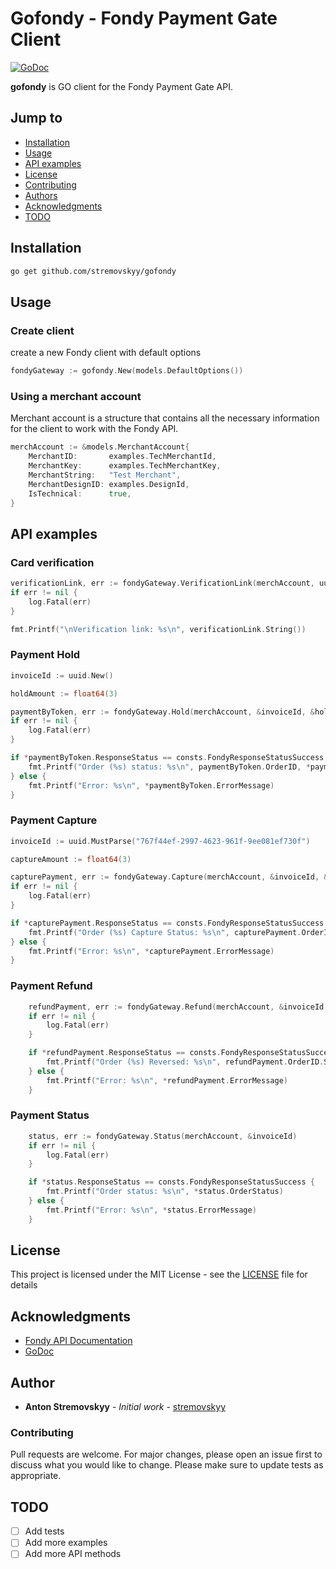 # Gofondy - Fondy Payment Gate Client 

[![GoDoc](https://godoc.org/github.com/stremovskyy/gofondy?status.svg)](https://godoc.org/github.com/stremovskyy/gofondy)

**gofondy** is GO client for the Fondy Payment Gate API.  

## Jump to

* [Installation](#Installation)
* [Usage](#Usage)
* [API examples](#API-examples)
* [License](#License)
* [Contributing](#Contributing)
* [Authors](#Authors)
* [Acknowledgments](#Acknowledgments)
* [TODO](#TODO)

## Installation

```bash
go get github.com/stremovskyy/gofondy
```

## Usage

### Create client
create a new Fondy client with default options

```go
fondyGateway := gofondy.New(models.DefaultOptions())
```

### Using a merchant account
Merchant account is a structure that contains all the necessary information for the client to work with the Fondy API.

```go
merchAccount := &models.MerchantAccount{
    MerchantID:       examples.TechMerchantId,
    MerchantKey:      examples.TechMerchantKey,
    MerchantString:   "Test Merchant",
    MerchantDesignID: examples.DesignId,
    IsTechnical:      true,
}
```

## API examples
### Card verification

```go
verificationLink, err := fondyGateway.VerificationLink(merchAccount, uuid.New(), nil, "test", consts.CurrencyCodeUAH)
if err != nil {
    log.Fatal(err)
}

fmt.Printf("\nVerification link: %s\n", verificationLink.String())
```

### Payment Hold

```go
invoiceId := uuid.New()

holdAmount := float64(3)

paymentByToken, err := fondyGateway.Hold(merchAccount, &invoiceId, &holdAmount, examples.CardToken)
if err != nil {
    log.Fatal(err)
}

if *paymentByToken.ResponseStatus == consts.FondyResponseStatusSuccess {
    fmt.Printf("Order (%s) status: %s\n", paymentByToken.OrderID, *paymentByToken.OrderStatus)
} else {
    fmt.Printf("Error: %s\n", *paymentByToken.ErrorMessage)
}
```

### Payment Capture

```go
invoiceId := uuid.MustParse("767f44ef-2997-4623-961f-9ee081ef730f")

captureAmount := float64(3)

capturePayment, err := fondyGateway.Capture(merchAccount, &invoiceId, &captureAmount)
if err != nil {
    log.Fatal(err)
}

if *capturePayment.ResponseStatus == consts.FondyResponseStatusSuccess {
    fmt.Printf("Order (%s) Capture Status: %s\n", capturePayment.OrderID.String(), *capturePayment.CaptureStatus)
} else {
    fmt.Printf("Error: %s\n", *capturePayment.ErrorMessage)
}
```

### Payment Refund

```go
	refundPayment, err := fondyGateway.Refund(merchAccount, &invoiceId, &captureAmount)
	if err != nil {
		log.Fatal(err)
	}

	if *refundPayment.ResponseStatus == consts.FondyResponseStatusSuccess {
		fmt.Printf("Order (%s) Reversed: %s\n", refundPayment.OrderID.String(), *refundPayment.ReversalAmount)
	} else {
		fmt.Printf("Error: %s\n", *refundPayment.ErrorMessage)
	}
```

### Payment Status

```go
	status, err := fondyGateway.Status(merchAccount, &invoiceId)
	if err != nil {
		log.Fatal(err)
	}

	if *status.ResponseStatus == consts.FondyResponseStatusSuccess {
		fmt.Printf("Order status: %s\n", *status.OrderStatus)
	} else {
		fmt.Printf("Error: %s\n", *status.ErrorMessage)
	}
```

## License

This project is licensed under the MIT License - see the [LICENSE](LICENSE) file for details

## Acknowledgments
- [Fondy API Documentation](https://docs.fondy.eu/en/)
- [GoDoc](https://godoc.org/github.com/stremovskyy/gofondy)

## Author

* **Anton Stremovskyy** - *Initial work* - [stremovskyy](https://github.com/stremovskyy)

### Contributing

Pull requests are welcome. For major changes, please open an issue first to discuss what you would like to change.
Please make sure to update tests as appropriate.

## TODO
- [ ] Add tests
- [ ] Add more examples
- [ ] Add more API methods

